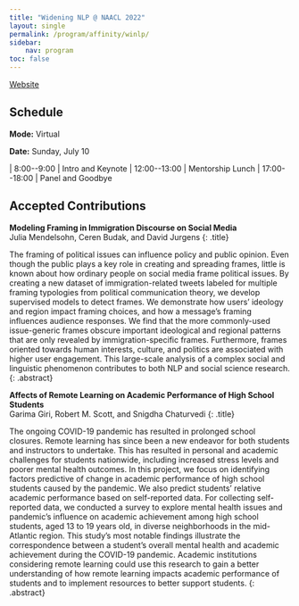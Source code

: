 ```yaml
---
title: "Widening NLP @ NAACL 2022"
layout: single
permalink: /program/affinity/winlp/
sidebar: 
    nav: program
toc: false
---
```


[Website](http://www.winlp.org/winlp-satellite-workshop-naacl-2022/)

## Schedule

**Mode:** Virtual

**Date:** Sunday, July 10

| 8:00--9:00 | Intro and Keynote
| 12:00--13:00 | Mentorship Lunch
| 17:00--18:00 | Panel and Goodbye

## Accepted Contributions

**Modeling Framing in Immigration Discourse on Social Media**
<br>
Julia Mendelsohn, Ceren Budak, and David Jurgens
{: .title}

The framing of political issues can influence policy and public opinion. Even though the public plays a key role in creating and spreading frames, little is known about how ordinary people on social media frame political issues. By creating a new dataset of immigration-related tweets labeled for multiple framing typologies from political communication theory, we develop supervised models to detect frames. We demonstrate how users’ ideology and region impact framing choices, and how a message’s framing influences audience responses. We find that the more commonly-used issue-generic frames obscure important ideological and regional patterns that are only revealed by immigration-specific frames. Furthermore, frames oriented towards human interests, culture, and politics are associated with higher user engagement. This large-scale analysis of a complex social and linguistic phenomenon contributes to both NLP and social science research.
{: .abstract}

**Affects of Remote Learning on Academic Performance of High School Students**
<br>
Garima Giri, Robert M. Scott, and Snigdha Chaturvedi
{: .title}

The ongoing COVID-19 pandemic has resulted in prolonged school closures. Remote learning has since been a new endeavor for both students and instructors to undertake. This has resulted in personal and academic challenges for students nationwide, including increased stress levels and poorer mental health outcomes. In this project, we focus on identifying factors predictive of change in academic performance of high school students caused by the pandemic. We also predict students’ relative academic performance based on self-reported data. For collecting self-reported data, we conducted a survey to explore mental health issues and pandemic’s influence on academic achievement among high school students, aged 13 to 19 years old, in diverse neighborhoods in the mid-Atlantic region. This study’s most notable findings illustrate the correspondence between a student’s overall mental health and academic achievement during the COVID-19 pandemic. Academic institutions considering remote learning could use this research to gain a better understanding of how remote learning impacts academic performance of students and to implement resources to better support students.
{: .abstract}

<style>
p.title { margin-bottom: .3em; }
p.abstract { font-size: 90%; margin-bottom: 2em; }
p.abstract:before { content: "Abstract: "; font-weight: bold; }
</style>
